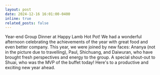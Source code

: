 ```yaml
---
layout: post
date: 2024-12-16 16:01:00-0400
inline: true
related_posts: false
---
```


Year-end Group Dinner at Happy Lamb Hot Pot! We had a wonderful afternoon celebrating the achievements of the year with great food and even better company. This year, we were joined by new faces: Ananya (not in the picture due to travelling), Paul, Shichuang, and Daiwuran, who have brought fresh perspectives and energy to the group. A special shout-out to Shuai, who was the MVP of the buffet today! Here's to a productive and exciting new year ahead.
